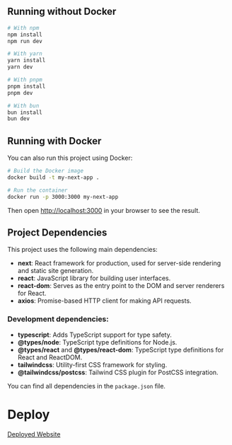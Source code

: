 ## Running without Docker

```bash
# With npm
npm install
npm run dev

# With yarn
yarn install
yarn dev

# With pnpm
pnpm install
pnpm dev

# With bun
bun install
bun dev
```

## Running with Docker

You can also run this project using Docker:

```bash
# Build the Docker image
docker build -t my-next-app .

# Run the container
docker run -p 3000:3000 my-next-app
```

Then open [http://localhost:3000](http://localhost:3000) in your browser to see the result.

## Project Dependencies

This project uses the following main dependencies:

- **next**: React framework for production, used for server-side rendering and static site generation.
- **react**: JavaScript library for building user interfaces.
- **react-dom**: Serves as the entry point to the DOM and server renderers for React.
- **axios**: Promise-based HTTP client for making API requests.

### Development dependencies:

- **typescript**: Adds TypeScript support for type safety.
- **@types/node**: TypeScript type definitions for Node.js.
- **@types/react** and **@types/react-dom**: TypeScript type definitions for React and ReactDOM.
- **tailwindcss**: Utility-first CSS framework for styling.
- **@tailwindcss/postcss**: Tailwind CSS plugin for PostCSS integration.

You can find all dependencies in the `package.json` file.

# Deploy

[Deployed Website](https://factored-project-opal.vercel.app/)
